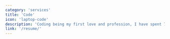 ```yaml
---
category: 'services'
title: 'Code'
icon: 'laptop-code'
description: 'Coding being my first love and profession, I have spent 7+ years writing code for prestigious organizations as well as for self. '
link: '/resume/'
---
```

